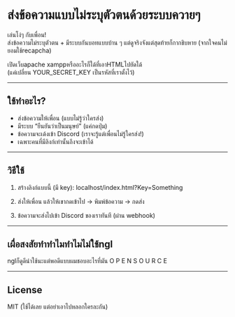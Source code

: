 # ส่งข้อความแบบไม่ระบุตัวตนด้วยระบบควายๆ

เล่นโง่ๆ กับเพื่อน!  
ส่งข้อความไม่ระบุตัวตน + มีระบบกันบอทแบบบ้าน ๆ แต่ดูจริงจังแต่สุดท้ายก็กากชิบหาย
(จากใจคนไม่ยอมใช้recapcha)

เปิดเว็บapache xamppหรืออะไรก็ใด้ที่เอาHTMLไปยัดใด้  
(แค่เปลี่ยน YOUR_SECRET_KEY เป็นรหัสที่เราตั้งไว้)

---

## ใช้ทำอะไร?

- ส่งข้อความให้เพื่อน (แบบไม่รู้ว่าใครส่ง)
- มีระบบ “ยืนยันว่าเป็นมนุษย์” (แค่กดปุ่ม)
- ข้อความจะเด้งเข้า Discord (เราจะรู้แต่เพื่อนไม่รู้ใครส่ง!)
- เฉพาะคนที่มีลิงก์เท่านั้นถึงจะเข้าได้

---

## วิธีใช้

1. สร้างลิงก์แบบนี้ (มี key):
localhost/index.html?Key=Something
2. ส่งให้เพื่อน แล้วให้เขากดเข้าไป → พิมพ์ข้อความ → กดส่ง

3. ข้อความจะส่งไปเข้า Discord ของเราทันที (ผ่าน webhook)

---

## เผื่อสงสัยทำทำไมทำไมไม่ใช้ngl
nglก็ดูดีน่าใช้นะแต่พอดีแบบผมชอบอะไรที่มัน
O P E N S O U R C E

---

## License

MIT (ใช้ได้เลย แต่อย่าเอาไปหลอกใครละกัน)
